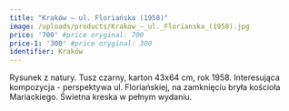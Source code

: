 ```yaml
---
title: "Kraków – ul. Floriańska (1958)"
image: /uploads/products/Krakow_–_ul._Florianska_(1958).jpg
price: '700' #price oryginal: 700
price-1: '300' #price oryginal: 300
identifier: Kraków
---
```


Rysunek z natury. Tusz czarny, karton 43x64 cm, rok 1958.
Interesująca kompozycja - perspektywa ul. Floriańskiej, na zamknięciu bryła kościoła Mariackiego. Świetna kreska w pełnym wydaniu.